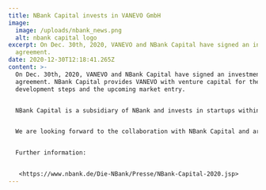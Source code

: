 ```yaml
---
title: NBank Capital invests in VANEVO GmbH
image:
  image: /uploads/nbank_news.png
  alt: nbank capital logo
excerpt: On Dec. 30th, 2020, VANEVO and NBank Capital have signed an investment
  agreement.
date: 2020-12-30T12:18:41.265Z
content: >-
  On Dec. 30th, 2020, VANEVO and NBank Capital have signed an investment
  agreement. NBank Capital provides VANEVO with venture capital for the next
  development steps and the upcoming market entry.


  NBank Capital is a subsidiary of NBank and invests in startups within its program NSeed.


  We are looking forward to the collaboration with NBank Capital and are happy that VANEVO takes another step!


  Further information:


   <https://www.nbank.de/Die-NBank/Presse/NBank-Capital-2020.jsp>
---
```

